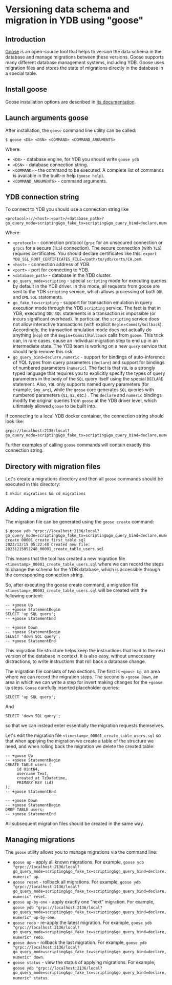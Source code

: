 # Versioning data schema and migration in YDB using "goose"

## Introduction

[Goose](https://github.com/pressly/goose) is an open-source tool that helps to version the data schema in the database and manage migrations between these versions. Goose supports many different database management systems, including YDB. Goose uses migration files and stores the state of migrations directly in the database in a special table.

## Install goose

Goose installation options are described in [its documentation](https://github.com/pressly/goose/blob/master/README.md#install).

## Launch arguments goose

After installation, the `goose` command line utility can be called:

```
$ goose <DB> <DSN> <COMMAND> <COMMAND_ARGUMENTS>
```

Where:
- `<DB>` - database engine, for YDB you should write `goose ydb`
- `<DSN>` - database connection string.
- `<COMMAND>` - the command to be executed. A complete list of commands is available in the built-in help (`goose help`).
- `<COMMAND_ARGUMENTS>` - command arguments.

## YDB connection string

To connect to YDB you should use a connection string like

```
<protocol>://<host>:<port>/<database_path>?go_query_mode=scripting&go_fake_tx=scripting&go_query_bind=declare,numeric
```

Where:
- `<protocol>` - connection protocol (`grpc` for an unsecured connection or `grpcs` for a secure (`TLS`) connection). The secure connection (with `TLS`) requires certificates. You should declare certificates like this: `export YDB_SSL_ROOT_CERTIFICATES_FILE=/path/to/ydb/certs/CA.pem`.
- `<host>` - connection address of YDB.
- `<port>` - port for connecting to YDB.
- `<database_path>` - database in the YDB cluster.
- `go_query_mode=scripting` - special `scripting` mode for executing queries by default in the YDB driver. In this mode, all requests from goose are sent to the YDB `scripting` service, which allows processing of both `DDL` and `DML` `SQL` statements.
- `go_fake_tx=scripting` - support for transaction emulation in query execution mode through the YDB `scripting` service. The fact is that in YDB, executing `DDL` `SQL` statements in a transaction is impossible (or incurs significant overhead). In particular, the `scripting` service does not allow interactive transactions (with explicit `Begin`+`Commit`/`Rollback`). Accordingly, the transaction emulation mode does not actually do anything (`nop`) on the `Begin`+`Commit`/`Rollback` calls from `goose`. This trick can, in rare cases, cause an individual migration step to end up in an intermediate state. The YDB team is working on a new `query` service that should help remove this risk.
- `go_query_bind=declare,numeric` - support for bindings of auto-inference of YQL types from query parameters (`declare`) and support for bindings of numbered parameters (`numeric`). The fact is that `YQL` is a strongly typed language that requires you to explicitly specify the types of query parameters in the body of the `SQL` query itself using the special `DECLARE` statement. Also, `YQL` only supports named query parameters (for example, `$my_arg`), while the `goose` core generates `SQL` queries with numbered parameters (`$1`, `$2`, etc.) . The `declare` and `numeric` bindings modify the original queries from `goose` at the YDB driver level, which ultimately allowed `goose` to be built into.

If connecting to a local YDB docker container, the connection string should look like:

```
grpc://localhost:2136/local?go_query_mode=scripting&go_fake_tx=scripting&go_query_bind=declare,numeric
```

Further examples of calling `goose` commands will contain exactly this connection string.

## Directory with migration files

Let's create a migrations directory and then all `goose` commands should be executed in this directory:

```
$ mkdir migrations && cd migrations
```

## Adding a migration file

The migration file can be generated using the `goose create` command:

```
$ goose ydb "grpc://localhost:2136/local?go_query_mode=scripting&go_fake_tx=scripting&go_query_bind=declare,numeric" create 00001_create_first_table sql
2023/12/15 05:22:48 Created new file: 20231215052248_00001_create_table_users.sql
```

This means that the tool has created a new migration file `<timestamp>_00001_create_table_users.sql` where we can record the steps to change the schema for the YDB database, which is accessible through the corresponding connection string.

So, after executing the goose create command, a migration file `<timestamp>_00001_create_table_users.sql` will be created with the following content:

```
-- +goose Up
-- +goose StatementBegin
SELECT 'up SQL query';
-- +goose StatementEnd

-- +goose Down
-- +goose StatementBegin
SELECT 'down SQL query';
-- +goose StatementEnd
```

This migration file structure helps keep the instructions that lead to the next version of the database in context. It is also easy, without unnecessary distractions, to write instructions that roll back a database change.

The migration file consists of two sections. The first is `+goose Up`, an area where we can record the migration steps. The second is `+goose Down`, an area in which we can write a step for invert making changes for the `+goose Up` steps. `Goose` carefully inserted placeholder queries:

```
SELECT 'up SQL query';
```

And

```
SELECT 'down SQL query';
```

so that we can instead enter essentially the migration requests themselves.

Let's edit the migration file `<timestamp>_00001_create_table_users.sql` so that when applying the migration we create a table of the structure we need, and when rolling back the migration we delete the created table:

```
-- +goose Up
-- +goose StatementBegin
CREATE TABLE users (
     id Uint64,
     username Text,
     created_at TzDatetime,
     PRIMARY KEY (id)
);
-- +goose StatementEnd

-- +goose Down
-- +goose StatementBegin
DROP TABLE users;
-- +goose StatementEnd
```

All subsequent migration files should be created in the same way.

## Managing migrations

The `goose` utility allows you to manage migrations via the command line:
- `goose up` - apply all known migrations. For example, `goose ydb "grpc://localhost:2136/local?go_query_mode=scripting&go_fake_tx=scripting&go_query_bind=declare,numeric" up`.
- `goose reset` - rollback all migrations. For example, `goose ydb "grpc://localhost:2136/local?go_query_mode=scripting&go_fake_tx=scripting&go_query_bind=declare,numeric" reset`.
- `goose up-by-one` - apply exactly one “next” migration. For example, `goose ydb "grpc://localhost:2136/local?go_query_mode=scripting&go_fake_tx=scripting&go_query_bind=declare,numeric" up-by-one`.
- `goose redo` - re-apply the latest migration. For example, `goose ydb "grpc://localhost:2136/local?go_query_mode=scripting&go_fake_tx=scripting&go_query_bind=declare,numeric" redo`.
- `goose down` - rollback the last migration. For example, `goose ydb "grpc://localhost:2136/local?go_query_mode=scripting&go_fake_tx=scripting&go_query_bind=declare,numeric" down`.
- `goose status` - view the status of applying migrations. For example, `goose ydb "grpc://localhost:2136/local?go_query_mode=scripting&go_fake_tx=scripting&go_query_bind=declare,numeric" status`.
